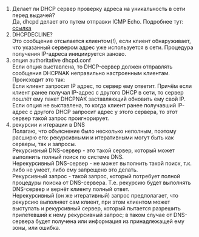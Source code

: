 1. Делает ли DHCP сервер проверку адреса на уникальность в сети перед выдачей?  
Да, dhcpd делает это путем отправки ICMP Echo. Подробнее тут: [ссылка](https://kb.isc.org/docs/isc-dhcp-41-manual-pages-dhcpdconf#IP%20ADDRESS%20CONFLICT%20PREVENTION)  
2. DHCPDECLINE?  
Это сообщение отсылается клиентом(!), если клиент обнаруживает, что указанный сервером адрес уже используется в сети. Процедура получения IP-адреса инициируется заново.  
3. опция authoritative dhcpd.conf  
Если опция выставлена, то DHCP-сервер должен отправлять сообщения DHCPNAK неправильно настроенным клиентам. Происходит это так:  
Если клиент запросит IP адрес, то сервер ему ответит. Причём если клиент ранее получал IP-адрес с другого DHCP в сети, то сервер пошлёт ему пакет DHCPNAK заставляющий обновить ему свой IP.  
Если опция не выставлена, то когда клиент ранее получавший IP-адрес с другого DHCP запросит адрес у этого сервера, то этот сервер такой запрос  проигнорирует.  
4. рекурсии и итерации в DNS  
Полагаю, что объяснение было несколько неполным, поэтому расширю его: рекурсивными и итеративными могут быть как серверы, так и запросы.  
Рекурсивный DNS-сервер - это такой сервер, который может выполнить полный поиск по системе DNS.  
Нерекурсивный DNS-сервер - не может выполнить такой поиск, т.к. либо не умеет, либо ему запрещено это делать.  
Рекурсивный запрос - такой запрос, который потребует полной процедуры поиска от DNS-сервера. Т.е. рекурсию будет выполнять DNS-сервер и вернёт клиенту полный ответ.  
Нерекурсивный (он же итеративный) запрос предполагает, что рекурсию выполняет сам клиент, при этом клиентом может выступать и рекурсивный сервер, который пытается разрешить прилетевший к нему рекурсивный запрос; в таком случае от DNS-сервера будет получена или информация из принадлежащей ему зоны, или ошибка.  
